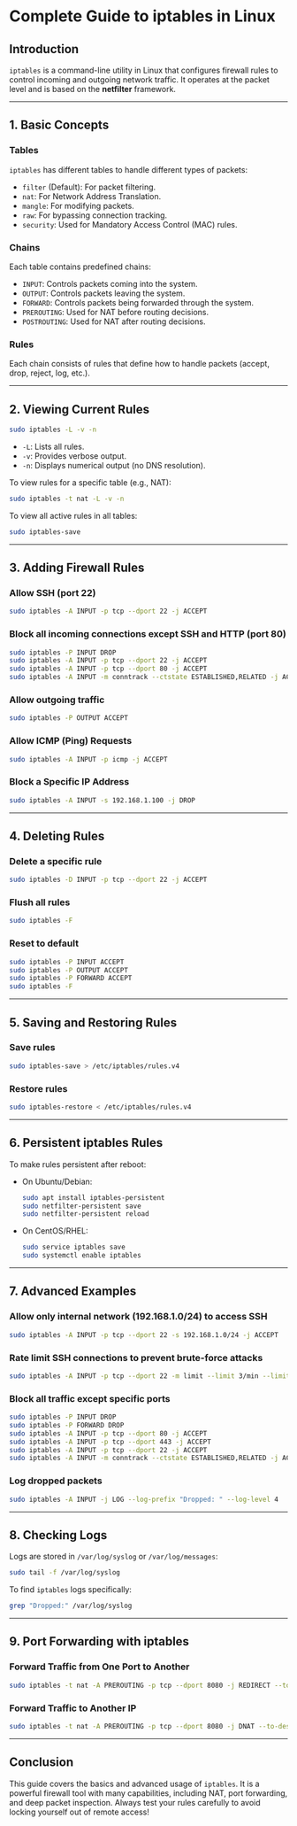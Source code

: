 # **Complete Guide to iptables in Linux**

## **Introduction**
`iptables` is a command-line utility in Linux that configures firewall rules to control incoming and outgoing network traffic. It operates at the packet level and is based on the **netfilter** framework.

---

## **1. Basic Concepts**
### **Tables**
`iptables` has different tables to handle different types of packets:
- `filter` (Default): For packet filtering.
- `nat`: For Network Address Translation.
- `mangle`: For modifying packets.
- `raw`: For bypassing connection tracking.
- `security`: Used for Mandatory Access Control (MAC) rules.

### **Chains**
Each table contains predefined chains:
- `INPUT`: Controls packets coming into the system.
- `OUTPUT`: Controls packets leaving the system.
- `FORWARD`: Controls packets being forwarded through the system.
- `PREROUTING`: Used for NAT before routing decisions.
- `POSTROUTING`: Used for NAT after routing decisions.

### **Rules**
Each chain consists of rules that define how to handle packets (accept, drop, reject, log, etc.).

---

## **2. Viewing Current Rules**
```bash
sudo iptables -L -v -n
```
- `-L`: Lists all rules.
- `-v`: Provides verbose output.
- `-n`: Displays numerical output (no DNS resolution).

To view rules for a specific table (e.g., NAT):
```bash
sudo iptables -t nat -L -v -n
```

To view all active rules in all tables:
```bash
sudo iptables-save
```

---

## **3. Adding Firewall Rules**
### **Allow SSH (port 22)**
```bash
sudo iptables -A INPUT -p tcp --dport 22 -j ACCEPT
```
### **Block all incoming connections except SSH and HTTP (port 80)**
```bash
sudo iptables -P INPUT DROP
sudo iptables -A INPUT -p tcp --dport 22 -j ACCEPT
sudo iptables -A INPUT -p tcp --dport 80 -j ACCEPT
sudo iptables -A INPUT -m conntrack --ctstate ESTABLISHED,RELATED -j ACCEPT
```
### **Allow outgoing traffic**
```bash
sudo iptables -P OUTPUT ACCEPT
```

### **Allow ICMP (Ping) Requests**
```bash
sudo iptables -A INPUT -p icmp -j ACCEPT
```

### **Block a Specific IP Address**
```bash
sudo iptables -A INPUT -s 192.168.1.100 -j DROP
```

---

## **4. Deleting Rules**
### **Delete a specific rule**
```bash
sudo iptables -D INPUT -p tcp --dport 22 -j ACCEPT
```
### **Flush all rules**
```bash
sudo iptables -F
```
### **Reset to default**
```bash
sudo iptables -P INPUT ACCEPT
sudo iptables -P OUTPUT ACCEPT
sudo iptables -P FORWARD ACCEPT
sudo iptables -F
```

---

## **5. Saving and Restoring Rules**
### **Save rules**
```bash
sudo iptables-save > /etc/iptables/rules.v4
```
### **Restore rules**
```bash
sudo iptables-restore < /etc/iptables/rules.v4
```

---

## **6. Persistent iptables Rules**
To make rules persistent after reboot:
- On Ubuntu/Debian:
  ```bash
  sudo apt install iptables-persistent
  sudo netfilter-persistent save
  sudo netfilter-persistent reload
  ```
- On CentOS/RHEL:
  ```bash
  sudo service iptables save
  sudo systemctl enable iptables
  ```

---

## **7. Advanced Examples**
### **Allow only internal network (192.168.1.0/24) to access SSH**
```bash
sudo iptables -A INPUT -p tcp --dport 22 -s 192.168.1.0/24 -j ACCEPT
```
### **Rate limit SSH connections to prevent brute-force attacks**
```bash
sudo iptables -A INPUT -p tcp --dport 22 -m limit --limit 3/min --limit-burst 5 -j ACCEPT
```
### **Block all traffic except specific ports**
```bash
sudo iptables -P INPUT DROP
sudo iptables -P FORWARD DROP
sudo iptables -A INPUT -p tcp --dport 80 -j ACCEPT
sudo iptables -A INPUT -p tcp --dport 443 -j ACCEPT
sudo iptables -A INPUT -p tcp --dport 22 -j ACCEPT
sudo iptables -A INPUT -m conntrack --ctstate ESTABLISHED,RELATED -j ACCEPT
```
### **Log dropped packets**
```bash
sudo iptables -A INPUT -j LOG --log-prefix "Dropped: " --log-level 4
```

---

## **8. Checking Logs**
Logs are stored in `/var/log/syslog` or `/var/log/messages`:
```bash
sudo tail -f /var/log/syslog
```

To find `iptables` logs specifically:
```bash
grep "Dropped:" /var/log/syslog
```

---

## **9. Port Forwarding with iptables**
### **Forward Traffic from One Port to Another**
```bash
sudo iptables -t nat -A PREROUTING -p tcp --dport 8080 -j REDIRECT --to-port 80
```
### **Forward Traffic to Another IP**
```bash
sudo iptables -t nat -A PREROUTING -p tcp --dport 8080 -j DNAT --to-destination 192.168.1.10:80
```

---

## **Conclusion**
This guide covers the basics and advanced usage of `iptables`. It is a powerful firewall tool with many capabilities, including NAT, port forwarding, and deep packet inspection. Always test your rules carefully to avoid locking yourself out of remote access!

